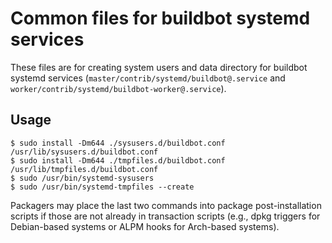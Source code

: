 # Common files for buildbot systemd services

These files are for creating system users and data directory for buildbot systemd services (`master/contrib/systemd/buildbot@.service` and `worker/contrib/systemd/buildbot-worker@.service`).

## Usage

```
$ sudo install -Dm644 ./sysusers.d/buildbot.conf /usr/lib/sysusers.d/buildbot.conf
$ sudo install -Dm644 ./tmpfiles.d/buildbot.conf /usr/lib/tmpfiles.d/buildbot.conf
$ sudo /usr/bin/systemd-sysusers
$ sudo /usr/bin/systemd-tmpfiles --create
```

Packagers may place the last two commands into package post-installation scripts if those are not already in transaction scripts (e.g., dpkg triggers for Debian-based systems or ALPM hooks for Arch-based systems).
